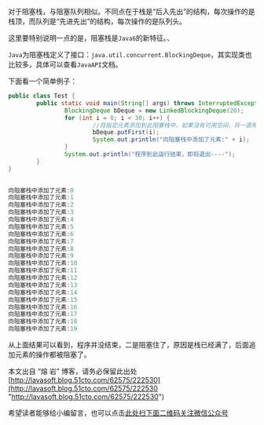 对于阻塞栈，与阻塞队列相似。不同点在于栈是“后入先出”的结构，每次操作的是栈顶，而队列是“先进先出”的结构，每次操作的是队列头。

这里要特别说明一点的是，阻塞栈是`Java6`的新特征。、

`Java`为阻塞栈定义了接口：`java.util.concurrent.BlockingDeque`，其实现类也比较多，具体可以查看`JavaAPI`文档。

下面看一个简单例子：

```java
public class Test { 
        public static void main(String[] args) throws InterruptedException { 
                BlockingDeque bDeque = new LinkedBlockingDeque(20); 
                for (int i = 0; i < 30; i++) { 
                        //将指定元素添加到此阻塞栈中，如果没有可用空间，将一直等待（如果有必要）。 
                        bDeque.putFirst(i); 
                        System.out.println("向阻塞栈中添加了元素:" + i); 
                } 
                System.out.println("程序到此运行结束，即将退出----"); 
        } 
}
 

向阻塞栈中添加了元素:0 
向阻塞栈中添加了元素:1 
向阻塞栈中添加了元素:2 
向阻塞栈中添加了元素:3 
向阻塞栈中添加了元素:4 
向阻塞栈中添加了元素:5 
向阻塞栈中添加了元素:6 
向阻塞栈中添加了元素:7 
向阻塞栈中添加了元素:8 
向阻塞栈中添加了元素:9 
向阻塞栈中添加了元素:10 
向阻塞栈中添加了元素:11 
向阻塞栈中添加了元素:12 
向阻塞栈中添加了元素:13 
向阻塞栈中添加了元素:14 
向阻塞栈中添加了元素:15 
向阻塞栈中添加了元素:16 
向阻塞栈中添加了元素:17 
向阻塞栈中添加了元素:18 
向阻塞栈中添加了元素:19
```
从上面结果可以看到，程序并没结束，二是阻塞住了，原因是栈已经满了，后面追加元素的操作都被阻塞了。

本文出自 “熔 岩” 博客，请务必保留此出处[http://lavasoft.blog.51cto.com/62575/222530](http://lavasoft.blog.51cto.com/62575/222530 "http://lavasoft.blog.51cto.com/62575/222530")


希望读者能够给小编留言，也可以点击[此处扫下面二维码关注微信公众号](https://www.ycbbs.vip/?p=28 "此处扫下面二维码关注微信公众号")